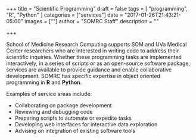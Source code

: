 +++
title = "Scientific Programming"
draft = false
tags = [
"programming",
"R",
"Python"
]
categories = ["services"]
date = "2017-01-26T21:43:21-05:00"
images = [""]
author = "SOMRC Staff"
description = ""

+++

School of Medicine Research Computing supports SOM and UVa Medical Center researchers who are interested in writing code to address their scientific inquiries. Whether these programming tasks are implemented interactively, in a series of scripts or as an open-source software package, services are available to provide guidance and enable collaborative development. SOMRC has specific expertise in object oriented programming in **R** and **Python**.

Examples of service areas include:

- Collaborating on package development
- Reviewing and debugging code
- Preparing scripts to automate or expedite tasks
- Developing web interfaces for interactive data exploration
- Advising on integration of existing software tools